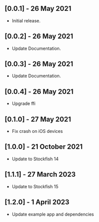 ## [0.0.1] - 26 May 2021

* Initial release.

## [0.0.2] - 26 May 2021

* Update Documentation.

## [0.0.3] - 26 May 2021

* Update Documentation.

## [0.0.4] - 26 May 2021

* Upgrade ffi

## [0.1.0] - 27 May 2021

* Fix crash on iOS devices

## [1.0.0] - 21 October 2021

* Update to Stockfish 14

## [1.1.1] - 27 March 2023

* Update to Stockfish 15

## [1.2.0] - 1 April 2023

* Update example app and dependencies